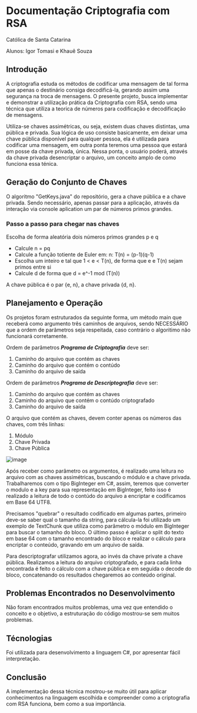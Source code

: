 # Documentação Criptografia com RSA

Católica de Santa Catarina

Alunos: Igor Tomasi e Khauê Souza

## Introdução

A criptografia estuda os métodos de codificar uma mensagem de tal forma que apenas o destinário consiga decodificá-la, gerando assim uma segurança na troca de mensagens. O presente projeto, busca implementar e demonstrar a utilização prática da Criptografia com RSA, sendo uma técnica que utiliza a teorica de números para codificação e decodificação de mensagens.

Utiliza-se chaves assimétricas, ou seja, existem duas chaves distintas, uma pública e privada. Sua lógica de uso consiste basicamente, em deixar uma chave pública disponível para qualquer pessoa, ela é utilizada para codificar uma mensagem, em outra ponta teremos uma pessoa que estará em posse da chave privada, única. Nessa ponta, o usuário poderá, através da chave privada desencriptar o arquivo, um conceito amplo de como funciona essa ténica.

## Geração do Conjunto de Chaves

O algoritmo "GetKeys.java" do repositório, gera a chave pública e a chave privada. Sendo necessário, apenas passar para a aplicação, através da interação via console aplication um par de números primos grandes.

### Passo a passo para chegar nas chaves 
Escolha de forma aleatória dois números primos grandes p e q
- Calcule n = pq
- Calcule a função totiente de Euler em: n: T(n) = (p-1)(q-1)
- Escolha um inteiro e tal que 1 < e < T(n), de forma que e e T(n) sejam primos entre si
- Calcule d de forma que d = e^-1 mod (T(n))

A chave pública é o par {e, n}, a chave privada {d, n}.

## Planejamento e Operação

Os projetos foram estruturados da seguinte forma, um método main que receberá como argumento três caminhos de arquivos, sendo NECESSÁRIO que a ordem de parâmetros seja respeitada, caso contrário o algoritimo não funcionará corretamente. 

Ordem de parâmetros ***Programa de Criptografia*** deve ser:
1. Caminho do arquivo que contém as chaves
2. Caminho do arquivo que contém o contúdo 
3. Caminho do arquivo de saída

Ordem de parâmetros ***Programa de Descriptografia*** deve ser:
1. Caminho do arquivo que contém as chaves
2. Caminho do arquivo que contém o contúdo criptografado 
3. Caminho do arquivo de saída


O arquivo que contém as chaves, devem conter apenas os números das chaves, com três linhas: 
1. Módulo 
2. Chave Privada 
3. Chave Pública

![image](https://user-images.githubusercontent.com/61890715/178611061-18447932-9c62-4b90-84bd-ad61fc7774b7.png)

Após receber como parâmetro os argumentos, é realizado uma leitura no arquivo com as chaves assimétricas, buscando o módulo e a chave privada. Trabalharemos com o tipo BigInteger em C#, assim, teremos que converter o modulo e a key para sua representação em BigInteger, feito isso é realizado a leitura de todo o contúdo do arquivo a encriptar e codificamos em Base 64 UTF8.

Precisamos "quebrar" o resultado codificado em algumas partes, primeiro deve-se saber qual o tamanho da string, para cálcula-la foi utilizado um exemplo de TextChunk que utiliza como parâmetro o módulo em BigInteger para buscar o tamanho do bloco. 
O último passo é aplicar o split do texto em base 64 com o tamanho encontrado do bloco e realizar o cálculo para encriptar o conteúdo, gravando em um arquivo de saída.

Para descriptografar utilizamos agora, ao invés da chave private a chave pública. Realizamos a leitura do arquivo criptografado, e para cada linha encontrada é feito o cálculo com a chave pública e em seguida o decode do bloco, concatenando os resultados chegaremos ao conteúdo original.

## Problemas Encontrados no Desenvolvimento

Não foram encontrados muitos problemas, uma vez que entendido o conceito e o objetivo, a estruturação do código mostrou-se sem muitos problemas.

## Técnologias

Foi utilizada para desenvolvimento a linguagem C#, por apresentar fácil interpretação.

## Conclusão

A implementação dessa técnica mostrou-se muito útil para aplicar conhecimentos na linguagem escolhida e compreender como a criptografia com RSA funciona, bem como a sua importância.
